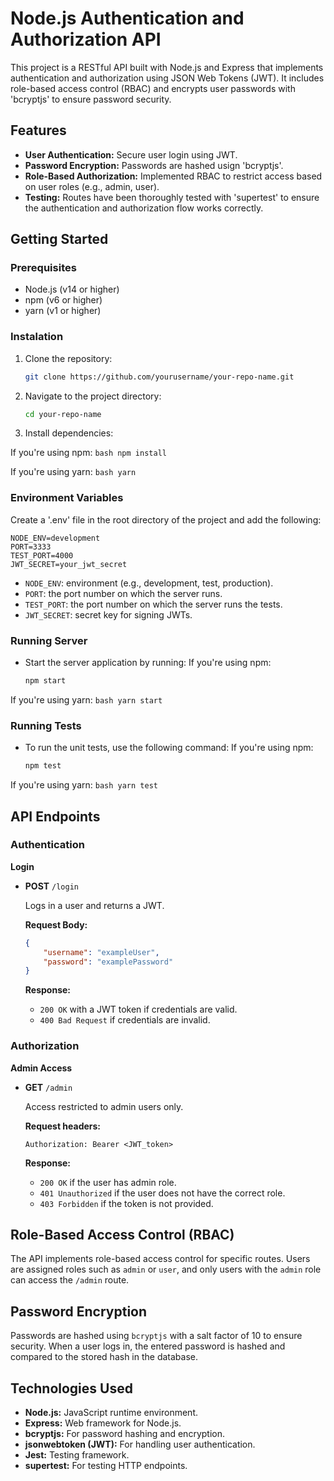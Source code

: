 # Node.js Authentication and Authorization API

This project is a RESTful API built with Node.js and Express that implements authentication and authorization using JSON Web Tokens (JWT). It includes role-based access control (RBAC) and encrypts user passwords with 'bcryptjs' to ensure password security.

## Features

- **User Authentication:** Secure user login using JWT.
- **Password Encryption:** Passwords are hashed usign 'bcryptjs'.
- **Role-Based Authorization:** Implemented RBAC to restrict access based on user roles (e.g., admin, user).
- **Testing:** Routes have been thoroughly tested with 'supertest' to ensure the authentication and authorization flow works correctly.

## Getting Started

### Prerequisites

- Node.js (v14 or higher)
- npm (v6 or higher)
- yarn (v1 or higher)

### Instalation

1. Clone the repository:

    ```bash
    git clone https://github.com/yourusername/your-repo-name.git
    ```

2. Navigate to the project directory:

    ```bash
    cd your-repo-name
    ```

3. Install dependencies:

If you're using npm:
    ```bash
    npm install
    ```

If you're using yarn:
    ```bash
    yarn
    ```

### Environment Variables

Create a '.env' file in the root directory of the project and add the following:

```env
NODE_ENV=development
PORT=3333
TEST_PORT=4000
JWT_SECRET=your_jwt_secret
```

- `NODE_ENV`: environment (e.g., development, test, production).
- `PORT`: the port number on which the server runs.
- `TEST_PORT`: the port number on which the server runs the tests.
- `JWT_SECRET`: secret key for signing JWTs.

### Running Server

- Start the server application by running:
If you're using npm:
    ```bash
    npm start
    ```

If you're using yarn:
    ```bash
    yarn start
    ```

### Running Tests

- To run the unit tests, use the following command:
If you're using npm:
    ```bash
    npm test
    ```

If you're using yarn:
    ```bash
    yarn test
    ```

## API Endpoints

### Authentication

**Login**
- **POST** `/login`

    Logs in a user and returns a JWT.

    **Request Body:**
    ```json
    {
        "username": "exampleUser",
        "password": "examplePassword"
    }
    ```

    **Response:**
    - `200 OK` with a JWT token if credentials are valid.
    - `400 Bad Request` if credentials are invalid.

### Authorization

**Admin Access**
- **GET** `/admin`

    Access restricted to admin users only.

    **Request headers:**
    ```http
    Authorization: Bearer <JWT_token>
    ```

    **Response:**
    - `200 OK` if the user has admin role.
    - `401 Unauthorized` if the user does not have the correct role.
    - `403 Forbidden` if the token is not provided.

## Role-Based Access Control (RBAC)

The API implements role-based access control for specific routes. Users are assigned roles such as `admin` or `user`, and only users with the `admin` role can access the `/admin` route.

## Password Encryption

Passwords are hashed using `bcryptjs` with a salt factor of 10 to ensure security. When a user logs in, the entered password is hashed and compared to the stored hash in the database.

## Technologies Used

- **Node.js:** JavaScript runtime environment.
- **Express:** Web framework for Node.js.
- **bcryptjs:** For password hashing and encryption.
- **jsonwebtoken (JWT):** For handling user authentication.
- **Jest:** Testing framework.
- **supertest:** For testing HTTP endpoints.